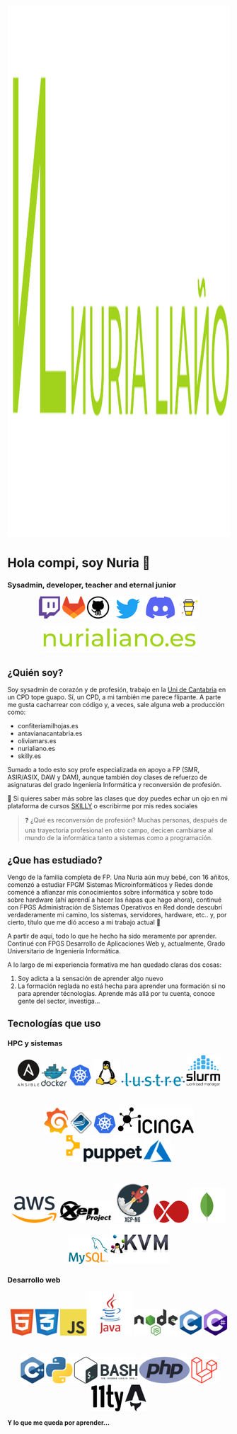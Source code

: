 <div align="center">
  <img src="./img/logo.png" alt="tabla de los tipos de datos" style="width:100vw; height:30vh;">
</div>

# Hola compi, soy Nuria 👋

### Sysadmin, developer, teacher and eternal junior

<div>
    <p align="center">
        <a href="https://www.twitch.tv/nurialiano" target="_blank"><img height="50" src="./img/icons/twitch.svg" /></a>
        <a href="https://gitlab.com/nuria_liano" target="_blank"><img height="50" src="./img/icons/gitlab.svg" /></a>
        <a href="https://github.com/nurialiano" target="_blank"><img height="50" src="./img/icons/github.svg" /></a>
        <a href="https://twitter.com/nuria_liano" target="_blank"><img height="50" src="./img/icons/twitter.svg"  /></a>
        <a href="https://discord.gg/jSytrMk8" target="_blank"><img height="50" src="./img/icons/discord.svg"/></a>
        <a href="https://www.buymeacoffee.com/nurialiano" target="_blank"><img height="50" src="./img/icons/by-me-a-coffee.png" /></a>
    </p>
</div>
<div>
    <p align="center">
        <a href="https://www.nurialiano.es" target="_blank"><img height="60" src="./img/link_web.png" /></a>
    </p>
</div>

## ¿Quién soy?

Soy sysadmin de corazón y de profesión, trabajo en la [Uni de Cantabria](www.unican.es) en un CPD tope guapo. Sí, un CPD, a mi también me parece flipante.
A parte me gusta cacharrear con código y, a veces, sale alguna web a producción como:

- confiteríamilhojas.es
- antavianacantabria.es
- oliviamars.es
- nurialiano.es
- skilly.es

Sumado a todo esto soy profe especializada en apoyo a FP (SMR, ASIR/ASIX, DAW y DAM), aunque también doy clases de refuerzo de asignaturas del grado Ingeniería Informática y reconversión de profesión.

:eyes: Si quieres saber más sobre las clases que doy puedes echar un ojo en mi plataforma de cursos [SKILLY](skilly.es) o escribirme por mis redes sociales

>:question: ¿Qué es reconversión de profesión? Muchas personas, después de una trayectoria profesional en otro campo, decicen cambiarse al mundo de la informática tanto a sistemas como a programación.

## ¿Que has estudiado?

Vengo de la familia completa de FP. Una Nuria aún muy bebé, con 16 añitos, comenzó a estudiar FPGM Sistemas Microinformáticos y Redes donde comencé a afianzar mis conocimientos sobre informática y sobre todo sobre hardware (ahí aprendí a hacer las ñapas que hago ahora), continué con FPGS Administración de Sistemas Operativos en Red donde descubrí verdaderamente mi camino, los sistemas, servidores, hardware, etc.. y, por cierto, título que me dió acceso a mi trabajo actual :green_heart:

A partir de aquí, todo lo que he hecho ha sido meramente por aprender. Continué con FPGS Desarrollo de Aplicaciones Web y, actualmente, Grado Universitario de Ingeniería Informática.

A lo largo de mi experiencia formativa me han quedado claras dos cosas:

1. Soy adicta a la sensación de aprender algo nuevo
2. La formación reglada no está hecha para aprender una formación si no para aprender técnologías. Aprende más allá por tu cuenta, conoce gente del sector, investiga...

## Tecnologías que uso

### HPC y sistemas

<div>
    <p align="center">
        <img height="60" src="./img/icons/technologies/ansible.svg"/>
        <img height="50" src="./img/icons/technologies/docker.svg"/>
        <img height="50" src="./img/icons/technologies/kubernets.svg"/>
        <img height="60" src="./img/icons/technologies/linux.svg"/>
        <img height="30" src="./img/icons/technologies/lustre.png"/>
        <img height="70" src="./img/icons/technologies/slurm.png"/>
    </p>
    <br>
    <p align="center">
        <img height="60" src="./img/icons/technologies/grafana.svg"/>
        <img height="50" src="./img/icons/technologies/openmpi.png"/>
        <img height="50" src="./img/icons/technologies/kubernets.svg"/>
        <img height="60" src="./img/icons/technologies/icinga.png"/>
        <img height="60" src="./img/icons/technologies/puppet.svg"/>
        <img height="50" src="./img/icons/technologies/azure.svg"/>
    </p>
    <br>
    <p align="center">
        <img height="60" src="./img/icons/technologies/aws.svg"/>
        <img height="50" src="./img/icons/technologies/xen.png"/>
        <img height="90" src="./img/icons/technologies/xcp.png"/>
        <img height="50" src="./img/icons/technologies/xoa.png"/>
        <img height="80" src="./img/icons/technologies/mongo.svg"/>
        <img height="60" src="./img/icons/technologies/mysql.svg"/>
        <img height="90" src="./img/icons/technologies/kvm.png"/>
    </p>
</div>

### Desarrollo web

<div>
    <p align="center">
        <img height="60" src="./img/icons/technologies/html.svg"/>
        <img height="60" src="./img/icons/technologies/css.svg"/>
        <img height="60" src="./img/icons/technologies/javascript.svg"/>
        <img height="100" src="./img/icons/technologies/java.svg"/>
        <img height="60" src="./img/icons/technologies/nodejs.svg"/>
        <img height="60" src="./img/icons/technologies/c.svg"/>
        <img height="60" src="./img/icons/technologies/csharp.svg"/>
    </p>
    <br>
    <p align="center">
        <img height="60" src="./img/icons/technologies/c++.svg"/>
        <img height="60" src="./img/icons/technologies/python.svg"/>
        <img height="60" src="./img/icons/technologies/bash.svg"/>
        <img height="60" src="./img/icons/technologies/php.svg"/>
        <img height="60" src="./img/icons/technologies/laravel.svg"/>
        <img height="60" src="./img/icons/technologies/11ty.svg"/>
        <img height="60" src="./img/icons/technologies/astro.png"/>
    </p>
</div>

**Y lo que me queda por aprender...**

